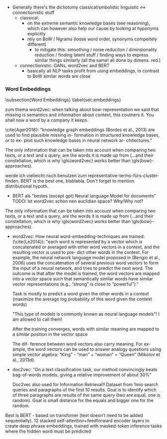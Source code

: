 <!-- Note that those that are not defined here are likely to be found in the Glossary \nameref{glo:defs}. -->


* Generally there's the dichotomy classical/smbolistic linguistic <-> connectionistic stuff
    * classical:
        * on the extreme semantic knowledge bases (see reasoning), which can however also help our cause by looking at hyponyms explicitly
        * rely on BoW / Ngrams (loose word order, synonyms compeltely different)
            * to mitigate this: smoothing / noise reduciton / diminsionality reduction / finding latent stuff / finding ways to express similar things similarly (all the same! all done by dimens. red.)
    * connectionistic: GANs, word2vec and BERT
        * basically all NLP tasks profit from using embeddings, in contrast to BoW similar words are close 


### Word Embeddings
\subsection{Word Embeddings}
\label{sec:embeddings}


zum thema word2vec: when talking about bow-representation we said that missing is semantics and information about context, this coutners it. You shall now a word by a company it keeps.


\cite{Ager2018}: "knowledge graph embeddings (Bordes et al., 2013) are used to find plausible missing in- formation in structured knowledge bases, or to ex- ploit such knowledge bases in neural network ar- chitectures."

The only information that can be taken into account when comparing two texts, or a text and a query, are the words it is made up from (...and their constellation, which is why \gls{word2vec} works better than \gls{bow}-approaches). 


werde ich vielleicht noch benutzen zum representative-terms-fürs-cluster-finden. BERT is the best one, blablabla. 
Don't forget to mention distributional hypoth.


* BERT als "bestes (except gpt) Neural language Model for documents"  
TODO: Ist word2vec schon nen euclidian space? Why/Why not?



The only information that can be taken into account when comparing two texts, or a text and a query, are the words it is made up from (...and their constellation, which is why \gls{word2vec} works better than \gls{bow}-approaches). 

* word2vec:
	How neural word-embedding-techniques are trained: (\cite{Le2014}): "each word is represented by a vector which is concatenated or averaged with other word vectors in a context, and the resulting vector is used to pre- dict other words in the context. For example, the neural network language model proposed in (Bengio et al., 2006) uses the concatenation of several previous word vectors to form the input of a neural network, and tries to predict the next word. The outcome is that after the model is trained, the word vectors are mapped into a vector space such that semantically similar words have similar vector representations (e.g., “strong” is close to “powerful”)."

	Task is mostly to predict a word given the other words in a context (maximize the average log probability of this word given the context words)

	"This type of models is commonly known as neural language models"! I am allowed to call them!

	After the training converges, words with similar meaning are mapped to a similar position in the vector space

	The dif- ference between word vectors also carry meaning. For ex- ample, the word vectors can be used to answer analogy questions using simple vector algebra: “King” - “man” + “woman” = “Queen” (Mikolov et al., 2013d).

* doc2vec: 
	"On a text classification task, our method convincingly beats bag-of-words models, giving a relative improvement of about 30%"


	Doc2vec also used for Information Retrieval!!
	Dataset from 1mio search queries and paragraphs of the first 10 results. Goal is to identify which of three paragraphs are results of the same query (two are equal, one is random). Goal is small distance for the equals and bigger one for the random. 

Best is BERT - based on transfomer (text doesn't need to be added sequentially). 12 stacked self-attention+feedforward encoder layers to create deep phrase embeddings, trained with masked-token inference tasks where the hidden word must be predicted

<!--
### Linear algebra stuff

#### Projecting and playing around with coordinate system

So how do we project the point onto the plane?
* [https://stackoverflow.com/a/17661431] all you have to do is find the perpendicular (abbr here |_) distance from the point P to the plane, then translate P back by the perpendicular distance in the direction of the plane normal. The result is the translated P sits in the plane.


 \includeMD{pandoc_generated_latex/2_7_separatrixdistance} -->